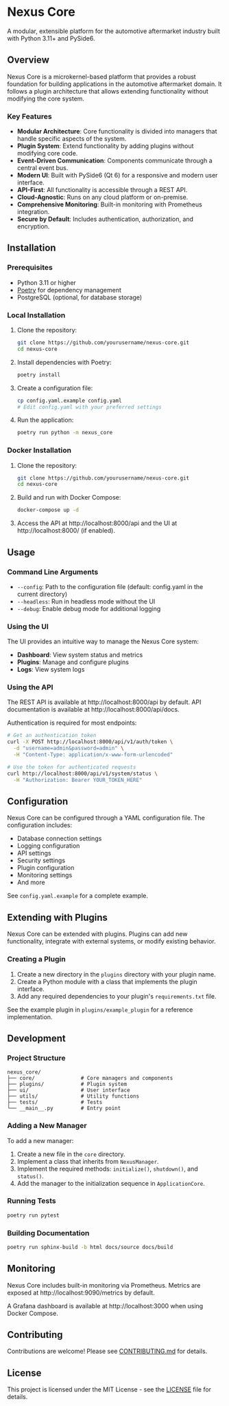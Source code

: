 # Nexus Core

A modular, extensible platform for the automotive aftermarket industry built with Python 3.11+ and PySide6.

## Overview

Nexus Core is a microkernel-based platform that provides a robust foundation for building applications in the automotive aftermarket domain. It follows a plugin architecture that allows extending functionality without modifying the core system.

### Key Features

- **Modular Architecture**: Core functionality is divided into managers that handle specific aspects of the system.
- **Plugin System**: Extend functionality by adding plugins without modifying core code.
- **Event-Driven Communication**: Components communicate through a central event bus.
- **Modern UI**: Built with PySide6 (Qt 6) for a responsive and modern user interface.
- **API-First**: All functionality is accessible through a REST API.
- **Cloud-Agnostic**: Runs on any cloud platform or on-premise.
- **Comprehensive Monitoring**: Built-in monitoring with Prometheus integration.
- **Secure by Default**: Includes authentication, authorization, and encryption.

## Installation

### Prerequisites

- Python 3.11 or higher
- [Poetry](https://python-poetry.org/) for dependency management
- PostgreSQL (optional, for database storage)

### Local Installation

1. Clone the repository:
   ```bash
   git clone https://github.com/yourusername/nexus-core.git
   cd nexus-core
   ```

2. Install dependencies with Poetry:
   ```bash
   poetry install
   ```

3. Create a configuration file:
   ```bash
   cp config.yaml.example config.yaml
   # Edit config.yaml with your preferred settings
   ```

4. Run the application:
   ```bash
   poetry run python -m nexus_core
   ```

### Docker Installation

1. Clone the repository:
   ```bash
   git clone https://github.com/yourusername/nexus-core.git
   cd nexus-core
   ```

2. Build and run with Docker Compose:
   ```bash
   docker-compose up -d
   ```

3. Access the API at http://localhost:8000/api and the UI at http://localhost:8000/ (if enabled).

## Usage

### Command Line Arguments

- `--config`: Path to the configuration file (default: config.yaml in the current directory)
- `--headless`: Run in headless mode without the UI
- `--debug`: Enable debug mode for additional logging

### Using the UI

The UI provides an intuitive way to manage the Nexus Core system:

- **Dashboard**: View system status and metrics
- **Plugins**: Manage and configure plugins
- **Logs**: View system logs

### Using the API

The REST API is available at http://localhost:8000/api by default. API documentation is available at http://localhost:8000/api/docs.

Authentication is required for most endpoints:

```bash
# Get an authentication token
curl -X POST http://localhost:8000/api/v1/auth/token \
  -d "username=admin&password=admin" \
  -H "Content-Type: application/x-www-form-urlencoded"

# Use the token for authenticated requests
curl http://localhost:8000/api/v1/system/status \
  -H "Authorization: Bearer YOUR_TOKEN_HERE"
```

## Configuration

Nexus Core can be configured through a YAML configuration file. The configuration includes:

- Database connection settings
- Logging configuration
- API settings
- Security settings
- Plugin configuration
- Monitoring settings
- And more

See `config.yaml.example` for a complete example.

## Extending with Plugins

Nexus Core can be extended with plugins. Plugins can add new functionality, integrate with external systems, or modify existing behavior.

### Creating a Plugin

1. Create a new directory in the `plugins` directory with your plugin name.
2. Create a Python module with a class that implements the plugin interface.
3. Add any required dependencies to your plugin's `requirements.txt` file.

See the example plugin in `plugins/example_plugin` for a reference implementation.

## Development

### Project Structure

```
nexus_core/
├── core/               # Core managers and components
├── plugins/            # Plugin system
├── ui/                 # User interface
├── utils/              # Utility functions
├── tests/              # Tests
└── __main__.py         # Entry point
```

### Adding a New Manager

To add a new manager:

1. Create a new file in the `core` directory.
2. Implement a class that inherits from `NexusManager`.
3. Implement the required methods: `initialize()`, `shutdown()`, and `status()`.
4. Add the manager to the initialization sequence in `ApplicationCore`.

### Running Tests

```bash
poetry run pytest
```

### Building Documentation

```bash
poetry run sphinx-build -b html docs/source docs/build
```

## Monitoring

Nexus Core includes built-in monitoring via Prometheus. Metrics are exposed at http://localhost:9090/metrics by default.

A Grafana dashboard is available at http://localhost:3000 when using Docker Compose.

## Contributing

Contributions are welcome! Please see [CONTRIBUTING.md](CONTRIBUTING.md) for details.

## License

This project is licensed under the MIT License - see the [LICENSE](LICENSE) file for details.
